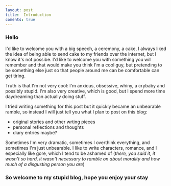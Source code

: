 ```yaml
---
layout: post
title:  Introduction
coments: true
---
```

### Hello  
I'd like to welcome you with a big speech, a ceremony, a cake, I always liked the idea of being able to send cake to my friends over the internet, but I know it's not possibe. I'd like to welcome you with something you will remember and that would make you think I'm a cool guy, but pretending to be something else just so that people around me can be comfortable can get tiring.  

Truth is that I'm not very cool: I'm anxious, obsessive, whiny, a crybaby and possibly stupid. I'm also very creative, which is good, but I spend more time daydreaming than actually doing stuff. 

I tried writing something for this post but it quickly became an unbearable ramble, so instead I will just tell you what I plan to post on this blog:
 - original stories and other wrting pieces
 - personal reflections and thoughts
 - diary entries maybe?

Sometimes I'm very dramatic, sometimes I overthink everything, and sometimes I'm just unbearable. I like to write characters, romance, and I especially like gore, which I tend to be ashamed of (*there, you said it, it wasn't so hard, it wasn't necessary to ramble on about morality and how much of a disgusting person you are*)  

### So welcome to my stupid blog, hope you enjoy your stay